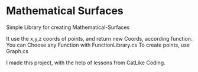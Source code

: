 # Mathematical Surfaces
 Simple Library for creating Mathematical-Surfaces 

It use the x,y,z coords of points, and return new Coords, according function.
You can Choose any Function with FunctionLibrary.cs
To create points, use Graph.cs

I made this project, with the help of lessons from CatLike Coding.
